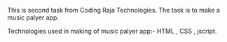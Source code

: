 This is second task from Coding Raja Technologies. The task is to make a music palyer app.

Technologies used in making of music palyer app:-
  HTML , CSS , jscript.
